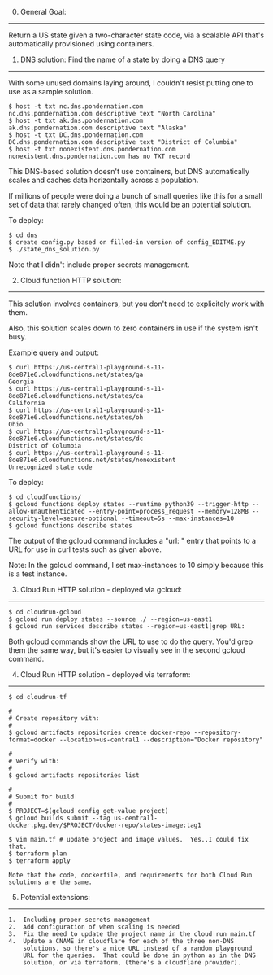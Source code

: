 
0.  General Goal:
-----------------

Return a US state given a two-character state code, via a scalable API that's automatically provisioned using containers.

1.  DNS solution:  Find the name of a state by doing a DNS query
----------------------------------------------------------------

With some unused domains laying around, I couldn't resist putting one
to use as a sample solution.

    $ host -t txt nc.dns.pondernation.com
    nc.dns.pondernation.com descriptive text "North Carolina"
    $ host -t txt ak.dns.pondernation.com
    ak.dns.pondernation.com descriptive text "Alaska"
    $ host -t txt DC.dns.pondernation.com
    DC.dns.pondernation.com descriptive text "District of Columbia"
    $ host -t txt nonexistent.dns.pondernation.com
    nonexistent.dns.pondernation.com has no TXT record

This DNS-based solution doesn't use containers, but DNS automatically scales
and caches data horizontally across a population.

If millions of people were doing a bunch of small queries like this
for a small set of data that rarely changed often, this would be an potential
solution.

To deploy:

    $ cd dns
    $ create config.py based on filled-in version of config_EDITME.py
    $ ./state_dns_solution.py

Note that I didn't include proper secrets management.

2.  Cloud function HTTP solution:
---------------------------------

This solution involves containers, but you don't need to explicitely work with them.

Also, this solution scales down to zero containers in use if the system isn't busy.

Example query and output:

    $ curl https://us-central1-playground-s-11-8de871e6.cloudfunctions.net/states/ga
    Georgia
    $ curl https://us-central1-playground-s-11-8de871e6.cloudfunctions.net/states/ca
    California
    $ curl https://us-central1-playground-s-11-8de871e6.cloudfunctions.net/states/oh
    Ohio
    $ curl https://us-central1-playground-s-11-8de871e6.cloudfunctions.net/states/dc
    District of Columbia
    $ curl https://us-central1-playground-s-11-8de871e6.cloudfunctions.net/states/nonexistent
    Unrecognized state code

To deploy:

    $ cd cloudfunctions/
    $ gcloud functions deploy states --runtime python39 --trigger-http --allow-unauthenticated --entry-point=process_request --memory=128MB --security-level=secure-optional --timeout=5s --max-instances=10
    $ gcloud functions describe states

The output of the gcloud command includes a "url: " entry that points to
a URL for use in curl tests such as given above.

Note:  In the gcloud command, I set max-instances to 10 simply because this is a test instance.

3.  Cloud Run HTTP solution - deployed via gcloud:
--------------------------------------------------

    $ cd cloudrun-gcloud
    $ gcloud run deploy states --source ./ --region=us-east1
    $ gcloud run services describe states --region=us-east1|grep URL:

Both gcloud commands show the URL to use to do the query.  You'd grep them
the same way, but it's easier to visually see in the second gcloud command.


4.  Cloud Run HTTP solution - deployed via terraform:
-----------------------------------------------------

    $ cd cloudrun-tf

    #
    # Create repository with:
    #
    $ gcloud artifacts repositories create docker-repo --repository-format=docker --location=us-central1 --description="Docker repository"

    #
    # Verify with:
    #
    $ gcloud artifacts repositories list

    #
    # Submit for build
    #
    $ PROJECT=$(gcloud config get-value project)
    $ gcloud builds submit --tag us-central1-docker.pkg.dev/$PROJECT/docker-repo/states-image:tag1

    $ vim main.tf # update project and image values.  Yes..I could fix that.
    $ terraform plan
    $ terraform apply

    Note that the code, dockerfile, and requirements for both Cloud Run solutions are the same.

5.  Potential extensions:
-------------------------

    1.  Including proper secrets management
    2.  Add configuration of when scaling is needed
    3.  Fix the need to update the project name in the cloud run main.tf
    4.  Update a CNAME in cloudflare for each of the three non-DNS
        solutions, so there's a nice URL instead of a random playground
        URL for the queries.  That could be done in python as in the DNS
        solution, or via terraform, (there's a cloudflare provider).
        
